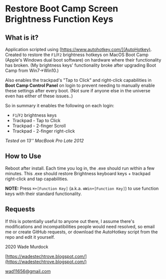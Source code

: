 # Restore Boot Camp Screen Brightness Function Keys

## What is it? ##

Application scripted using [https://www.autohotkey.com/](AutoHotkey). Created to restore the `F1`/`F2` brightness hotkeys on MacOS Boot Camp (Apple&#39;s Windows dual boot software) on hardware where their functionality has broken. (My brightness keys&#39; functionality broke after upgrading Boot Camp from Win7→Win10.)

Also enables the trackpad&#39;s &quot;Tap to Click&quot; and right-click capabilities in **Boot Camp Control Panel** on login to prevent needing to manually enable these settings after every boot. (Not sure if anyone else in the universe even has either of these issues..)

So in summary it enables the following on each login:

* `F1`/`F2` brightness keys
* Trackpad - Tap to Click
* Trackpad - 2-finger Scroll
* Trackpad - 2-finger right-click

*Tested on 13&#39;&#39; MacBook Pro Late 2012*

## How to Use ##

Reboot after install. Each time you log in, the .exe should run within a few minutes. This .exe should restore Brightness keyboard keys + trackpad right-click and tap capabilities.

**NOTE:** Press `⌘+[Function Key]` (a.k.a. `⊞Win+[Function Key]`) to use function keys with their standard functionality.

## Requests ##

If this is potentially useful to anyone out there, I assume there&#39;s modifications and incompatibilities people would need resolved, so email me or create GitHub requests, or download the AutoHotkey script from the repo and edit it yourself.


2020 Wade Murdock

[https://wadestechtrove.blogspot.com/](https://wadestechtrove.blogspot.com/)

wad11656@gmail.com
